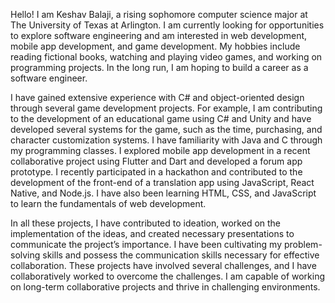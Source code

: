 Hello! I am Keshav Balaji, a rising sophomore computer science major at The University of Texas at Arlington. I am currently looking for opportunities to explore 
software engineering and am interested in web development, mobile app development, and game development. My hobbies include reading fictional books, watching and playing video games, 
and working on programming projects. In the long run, I am hoping to build a career as a software engineer.

I have gained extensive experience with C# and object-oriented design through several game development projects. For example, I am contributing to the development of an educational 
game using C# and Unity and have developed several systems for the game, such as the time, purchasing, and character customization systems. I have familiarity with Java and C through 
my programming classes. I explored mobile app development in a recent collaborative project using Flutter and Dart and developed a forum app prototype. I recently participated in a 
hackathon and contributed to the development of the front-end of a translation app using JavaScript, React Native, and Node.js. I have also been learning HTML, CSS, and JavaScript to 
learn the fundamentals of web development.

In all these projects, I have contributed to ideation, worked on the implementation of the ideas, and created necessary presentations to communicate the project’s importance. I 
have been cultivating my problem-solving skills and possess the communication skills necessary for effective collaboration. These projects have involved several challenges, and 
I have collaboratively worked to overcome the challenges. I am capable of working on long-term collaborative projects and thrive in challenging environments.
